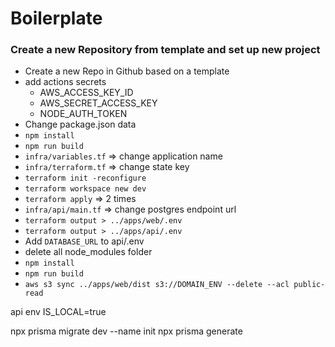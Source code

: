# Boilerplate

### Create a new Repository from template and set up new project

-   Create a new Repo in Github based on a template
-   add actions secrets
    -   AWS_ACCESS_KEY_ID
    -   AWS_SECRET_ACCESS_KEY
    -   NODE_AUTH_TOKEN
-   Change package.json data
-   `npm install`
-   `npm run build`
-   `infra/variables.tf` => change application name
-   `infra/terraform.tf` => change state key
-   `terraform init -reconfigure`
-   `terraform workspace new dev`
-   `terraform apply` => 2 times
-   `infra/api/main.tf` => change postgres endpoint url
-   `terraform output > ../apps/web/.env`
-   `terraform output > ../apps/api/.env`
-   Add `DATABASE_URL` to api/.env
-   delete all node_modules folder
-   `npm install`
-   `npm run build`
-   `aws s3 sync ../apps/web/dist s3://DOMAIN_ENV --delete --acl public-read`

api env IS_LOCAL=true

npx prisma migrate dev --name init
npx prisma generate
